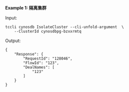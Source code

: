 **Example 1: 隔离集群**



Input: 

```
tccli cynosdb IsolateCluster --cli-unfold-argument  \
    --ClusterId cynosdbpg-bzxxrmtq
```

Output: 
```
{
    "Response": {
        "RequestId": "128046",
        "FlowId": "123",
        "DealNames": [
            "123"
        ]
    }
}
```

